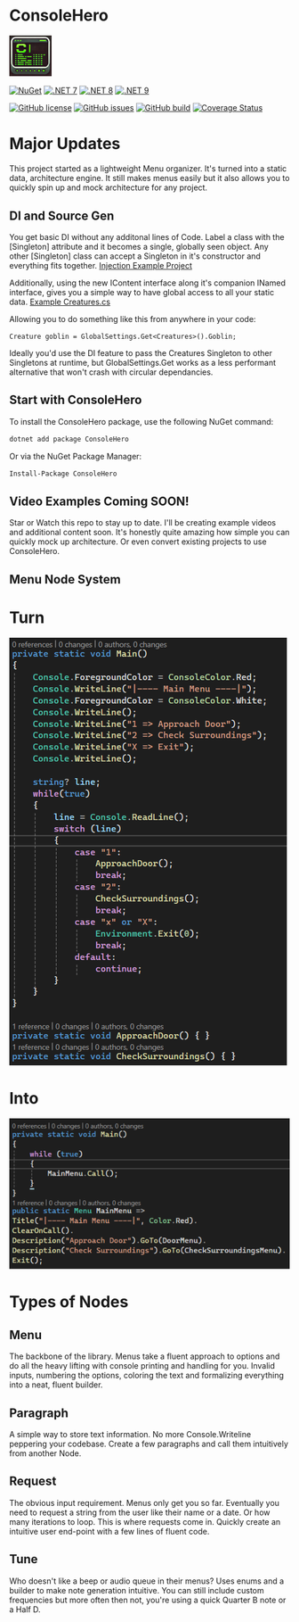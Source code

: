 # ConsoleHero
<img src="https://github.com/DerekGooding/ConsoleHero/blob/main/ConsoleHero/icon.png" width=15%>

[![NuGet](https://img.shields.io/nuget/v/ConsoleHero.svg)](https://www.nuget.org/packages/ConsoleHero/) 
[![.NET 7](https://img.shields.io/badge/.NET-7-blue)](https://www.nuget.org/packages/ConsoleHero/) 
[![.NET 8](https://img.shields.io/badge/.NET-8-blue)](https://www.nuget.org/packages/ConsoleHero/) 
[![.NET 9](https://img.shields.io/badge/.NET-9-blue)](https://www.nuget.org/packages/ConsoleHero/) 

[![GitHub license](https://img.shields.io/github/license/DerekGooding/ConsoleHero?color=blue)](https://github.com/DerekGooding/ConsoleHero/blob/main/LICENSE)
[![GitHub issues](https://img.shields.io/github/issues/DerekGooding/ConsoleHero?logo=github)](https://github.com/DerekGooding/ConsoleHero/issues)
[![GitHub build](https://img.shields.io/github/actions/workflow/status/DerekGooding/ConsoleHero/build-test.yml?branch=main&logo=github)](https://github.com/DerekGooding/ConsoleHero/actions)
[![Coverage Status](https://coveralls.io/repos/github/DerekGooding/ConsoleHero/badge.svg?refresh)](https://coveralls.io/github/DerekGooding/ConsoleHero)
<!---[![GitHub stars](https://img.shields.io/github/stars/DerekGooding/ConsoleHero?logo=github&style=flat)](https://github.com/modernuo/ModernUO/stargazers)-->


# Major Updates

This project started as a lightweight Menu organizer. It's turned into a static data, architecture engine. It still makes menus easily but it also allows you to quickly spin up and mock architecture for any project. 

## DI and Source Gen

You get basic DI without any additonal lines of Code. Label a class with the [Singleton] attribute and it becomes a single, globally seen object. Any other [Singleton] class can accept a Singleton in it's constructor and everything fits together. 
[Injection Example Project](https://github.com/DerekGooding/ConsoleHero/tree/main/ConsoleHero.InjectionExample)

Additionally, using the new IContent<T> interface along it's companion INamed interface, gives you a simple way to have global access to all your static data. 
[Example Creatures.cs](https://github.com/DerekGooding/ConsoleHero/blob/main/ConsoleHero.InjectionExample/Creatures.cs)

Allowing you to do something like this from anywhere in your code: 
```
Creature goblin = GlobalSettings.Get<Creatures>().Goblin;
```
Ideally you'd use the DI feature to pass the Creatures Singleton to other Singletons at runtime, but GlobalSettings.Get works as a less performant alternative that won't crash with circular dependancies. 

## Start with ConsoleHero
To install the ConsoleHero package, use the following NuGet command:

```bash
dotnet add package ConsoleHero
```
Or via the NuGet Package Manager:

```bash
Install-Package ConsoleHero
```
## Video Examples Coming SOON!
Star or Watch this repo to stay up to date. I'll be creating example videos and additional content soon. It's honestly quite amazing how simple you can quickly mock up architecture. Or even convert existing projects to use ConsoleHero. 

## Menu Node System

# Turn
![Before](https://github.com/DerekGooding/ConsoleHero/blob/main/ReadmeImages/Before.png)

# Into

![After](https://github.com/DerekGooding/ConsoleHero/blob/main/ReadmeImages/After.png)

# Types of Nodes
## Menu
  The backbone of the library. Menus take a fluent approach to options and do all the heavy lifting with console printing and handling for you. Invalid inputs, numbering the options, coloring the text and formalizing everything into a neat, fluent builder. 
## Paragraph
  A simple way to store text information. No more Console.Writeline peppering your codebase. Create a few paragraphs and call them intuitively from another Node. 
## Request
  The obvious input requirement. Menus only get you so far. Eventually you need to request a string from the user like their name or a date. Or how many iterations to loop. This is where requests come in. Quickly create an intuitive user end-point with a few lines of fluent code. 
## Tune
  Who doesn't like a beep or audio queue in their menus? Uses enums and a builder to make note generation intuitive. You can still include custom frequencies but more often then not, you're using a quick Quarter B note or a Half D. 

